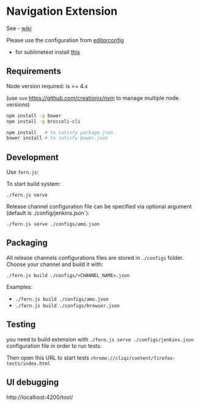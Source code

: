 # Navigation Extension

See - [wiki](https://github.com/cliqz/navigation-extension/wiki)

Please use the configuration from [editorconfig](https://github.com/cliqz/navigation-extension/blob/master/.editorconfig)
 - for sublimetext install [this](https://github.com/sindresorhus/editorconfig-sublime)

## Requirements

Node version required: is >= 4.x

(use `nvm` https://github.com/creationix/nvm to manage multiple node versions)

```bash
npm install -g bower
npm install -g broccoli-cli

npm install   # to satisfy package.json
bower install # to satisfy bower.json
```

## Development

Use `fern.js`:

To start build system:

`./fern.js serve`

Release channel configuration file can be specified via optional argument (default is ./config/jenkins.json`):

`./fern.js serve ./configs/amo.json`

## Packaging

All release channels configurations files are stored in `./configs` folder. Choose your channel and build it with:

`./fern.js build ./configs/<CHANNEL_NAME>.json`

Examples:

* `./fern.js build ./configs/amo.json`
* `./fern.js build ./configs/browser.json`

## Testing

you need to build extension with `./fern.js serve ./configs/jenkins.json` configuration file in order to run tests. 

Then open this URL to start tests `chrome://cliqz/content/firefox-tests/index.html`


## UI debugging

http://localhost:4200/tool/

